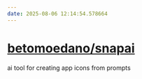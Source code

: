 ```yaml
---
date: 2025-08-06 12:14:54.578664
---
```


# [betomoedano/snapai](https://github.com/betomoedano/snapai)

ai tool for creating app icons from prompts